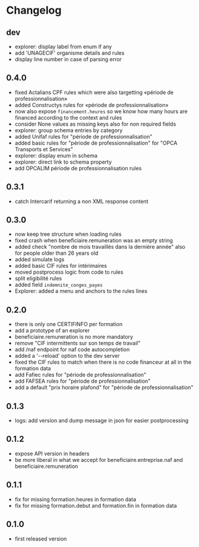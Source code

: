 # Changelog

## dev

- explorer: display label from enum if any
- add 'UNAGECIF' organisme details and rules
- display line number in case of parsing error

## 0.4.0

- fixed Actalians CPF rules which were also targetting «période de
  professionnalisation»
- added Constructys rules for «période de professionnalisation»
- now also expose `financement.heures` so we know how many hours are financed
  according to the context and rules
- consider None values as missing keys also for non required fields
- explorer: group schema entries by category
- added Unifaf rules for "période de professionnalisation"
- added basic rules for "période de professionnalisation" for
  "OPCA Transports et Services"
- explorer: display enum in schema
- explorer: direct link to schema property
- add OPCALIM période de professionnalisation rules

## 0.3.1

- catch Intercarif returning a non XML response content

## 0.3.0

- now keep tree structure when loading rules
- fixed crash when beneficiaire.remuneration was an empty string
- added check "nombre de mois travaillés dans la dernière année" also for people
  older than 26 years old
- added simulate logs
- added basic CIF rules for intérimaires
- moved postprocess logic from code to rules
- split eligibilité rules
- added field `indemnite_conges_payes`
- Explorer: added a menu and anchors to the rules lines


## 0.2.0

- there is only one CERTIFINFO per formation
- add a prototype of an explorer
- beneficiaire.remuneration is no more mandatory
- remove "CIF intermittents sur son temps de travail"
- add /naf endpoint for naf code autocompletion
- added a '--reload' option to the dev server
- fixed the CIF rules to match when there is no code financeur at all in the
  formation data
- add Fafiec rules for "période de professionnalisation"
- add FAFSEA rules for "période de professionnalisation"
- add a default "prix horaire plafond" for "période de professionnalisation"


## 0.1.3

- logs: add version and dump message in json for easier postprocessing


## 0.1.2

- expose API version in headers
- be more liberal in what we accept for beneficiaire.entreprise.naf and beneficiaire.remuneration


## 0.1.1

- fix for missing formation.heures in formation data
- fix for missing formation.debut and formation.fin in formation data

## 0.1.0

- first released version
